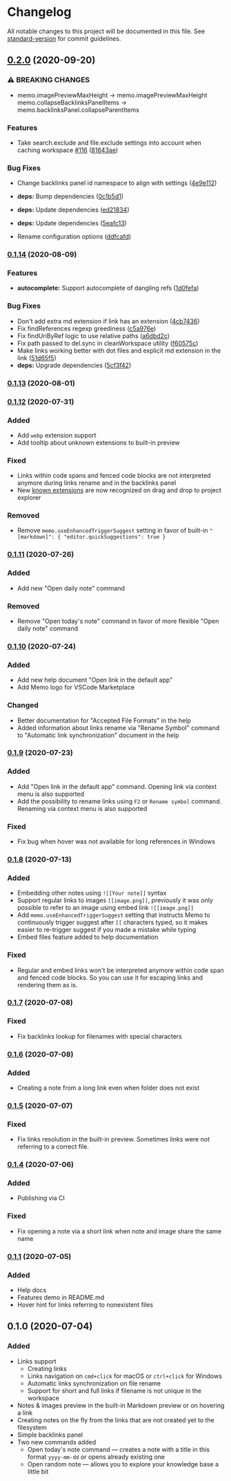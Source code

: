 # Changelog

All notable changes to this project will be documented in this file. See [standard-version](https://github.com/conventional-changelog/standard-version) for commit guidelines.

## [0.2.0](https://github.com/svsool/vscode-memo/compare/v0.1.14...v0.2.0) (2020-09-20)


### ⚠ BREAKING CHANGES

* memo.imagePreviewMaxHeight -> memo.imagePreviewMaxHeight
memo.collapseBacklinksPanelItems -> memo.backlinksPanel.collapseParentItems

### Features

* Take search.exclude and file.exclude settings into account when caching workspace [#116](https://github.com/svsool/vscode-memo/issues/116) ([81643ae](https://github.com/svsool/vscode-memo/commit/81643ae0194ff5093f69a6f422406172a5afbae1))


### Bug Fixes

* Change backlinks panel id namespace to align with settings ([4e9e112](https://github.com/svsool/vscode-memo/commit/4e9e1121f5192179ebc22a757cc4ca5ff32466f9))
* **deps:** Bump dependencies ([0c1b5d1](https://github.com/svsool/vscode-memo/commit/0c1b5d1d390fb2b1f344c6705675cce0ef06df6c))
* **deps:** Update dependencies ([ed21834](https://github.com/svsool/vscode-memo/commit/ed21834c975c8c5586d257a32b8df307c4b41fde))
* **deps:** Update dependencies ([5eafc13](https://github.com/svsool/vscode-memo/commit/5eafc131b288fc184f7435d6295ba75db640371a))


* Rename configuration options ([ddfcafd](https://github.com/svsool/vscode-memo/commit/ddfcafd7b19992c4e3ffd7ff330acec1fbba6137))

### [0.1.14](https://github.com/svsool/vscode-memo/compare/v0.1.13...v0.1.14) (2020-08-09)


### Features

* **autocomplete:** Support autocomplete of dangling refs ([1d0fefa](https://github.com/svsool/vscode-memo/commit/1d0fefa33c1b6043dff66e678004401038ab66c9))


### Bug Fixes

* Don't add extra md extension if link has an extension ([4cb7436](https://github.com/svsool/vscode-memo/commit/4cb7436e655e294ebb1462a772b3dc5b3273d4d2))
* Fix findReferences regexp greediness ([c5a976e](https://github.com/svsool/vscode-memo/commit/c5a976eee3643b9b4d9e1223ac8cc0fe4e53f820))
* Fix findUriByRef logic to use relative paths ([a6dbd2c](https://github.com/svsool/vscode-memo/commit/a6dbd2c38af470499e364f29425eb82a0df51b6c))
* Fix path passed to del.sync in cleanWorkspace utility ([f60575c](https://github.com/svsool/vscode-memo/commit/f60575c2d1a749bf9817f0dabfdc16e6d9ee1db8))
* Make links working better with dot files and explicit md extension in the link ([51d65f5](https://github.com/svsool/vscode-memo/commit/51d65f594978d30ee049feda710c3ce52ab64bad))
* **deps:** Upgrade dependencies ([5cf3f42](https://github.com/svsool/vscode-memo/commit/5cf3f4222af9293596fecb47674c04e605110ebe))

### [0.1.13](https://github.com/svsool/vscode-memo/compare/v0.1.12...v0.1.13) (2020-08-01)

### [0.1.12](https://github.com/svsool/vscode-memo/compare/v0.1.11...v0.1.12) (2020-07-31)

### Added

- Add `webp` extension support
- Add tooltip about unknown extensions to built-in preview

### Fixed
- Links within code spans and fenced code blocks are not interpreted anymore during links rename and in the backlinks panel
- New [known extensions](https://github.com/svsool/vscode-memo/blob/7643221ae1b8884e02af375af2696c4918fcd285/src/utils/utils.ts#L19) are now recognized on drag and drop to project explorer

### Removed
- Remove `memo.useEnhancedTriggerSuggest` setting in favor of built-in `"[markdown]": { "editor.quickSuggestions": true }`

### [0.1.11](https://github.com/svsool/vscode-memo/compare/v0.1.10...v0.1.11) (2020-07-26)

### Added
- Add new "Open daily note" command

### Removed
- Remove "Open today's note" command in favor of more flexible "Open daily note" command

### [0.1.10](https://github.com/svsool/vscode-memo/compare/v0.1.9...v0.1.10) (2020-07-24)

### Added
- Add new help document "Open link in the default app"
- Add Memo logo for VSCode Marketplace

### Changed
- Better documentation for "Accepted File Formats" in the help
- Added information about links rename via "Rename Symbol" command to "Automatic link synchronization" document in the help

### [0.1.9](https://github.com/svsool/vscode-memo/compare/v0.1.8...v0.1.9) (2020-07-23)

### Added
- Add "Open link in the default app" command. Opening link via context menu is also supported
- Add the possibility to rename links using `F2` or `Rename symbol` command. Renaming via context menu is also supported

### Fixed
- Fix bug when hover was not available for long references in Windows

### [0.1.8](https://github.com/svsool/vscode-memo/compare/v0.1.7...v0.1.8) (2020-07-13)

### Added
- Embedding other notes using `![[Your note]]` syntax
- Support regular links to images `[[image.png]]`, previously it was only possible to refer to an image using embed link `![[image.png]]`
- Add `memo.useEnhancedTriggerSuggest` setting that instructs Memo to continuously trigger suggest after `[[` characters typed, so it makes easier to re-trigger suggest if you made a mistake while typing
- Embed files feature added to help documentation

### Fixed
- Regular and embed links won't be interpreted anymore within code span and fenced code blocks. So you can use it for escaping links and rendering them as is.

### [0.1.7](https://github.com/svsool/vscode-memo/compare/v0.1.6...v0.1.7) (2020-07-08)

### Fixed
- Fix backlinks lookup for filenames with special characters

### [0.1.6](https://github.com/svsool/vscode-memo/compare/v0.1.5...v0.1.6) (2020-07-08)

### Added
- Creating a note from a long link even when folder does not exist

### [0.1.5](https://github.com/svsool/vscode-memo/compare/v0.1.4...v0.1.5) (2020-07-07)

### Fixed
- Fix links resolution in the built-in preview. Sometimes links were not referring to a correct file.

### [0.1.4](https://github.com/svsool/vscode-memo/compare/v0.1.1...v0.1.4) (2020-07-06)

### Added
- Publishing via CI

### Fixed
- Fix opening a note via a short link when note and image share the same name

### [0.1.1](https://github.com/svsool/vscode-memo/compare/v0.1.0...v0.1.1) (2020-07-05)

### Added
- Help docs
- Features demo in README.md
- Hover hint for links referring to nonexistent files

## 0.1.0 (2020-07-04)

### Added
- Links support
  - Creating links
  - Links navigation on `cmd+click` for macOS or `ctrl+click` for Windows
  - Automatic links synchronization on file rename
  - Support for short and full links if filename is not unique in the workspace
- Notes & images preview in the built-in Markdown preview or on hovering a link
- Creating notes on the fly from the links that are not created yet to the filesystem
- Simple backlinks panel
- Two new commands added
  - Open today's note command — creates a note with a title in this format `yyyy-mm-dd` or opens already existing one
  - Open random note — allows you to explore your knowledge base a little bit

